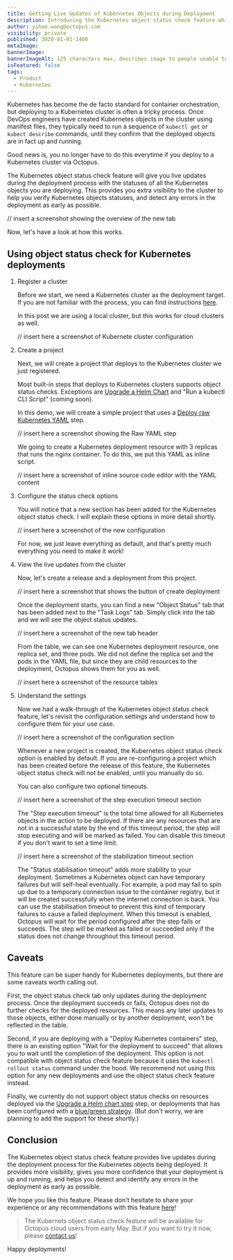 ```yaml
---
title: Getting Live Updates of Kubernetes Objects during Deployment
description: Introducing the Kubernetes object status check feature which provides a live update of Kubernetes objects during deployment.
author: yihao.wang@octopus.com
visibility: private
published: 3020-01-01-1400
metaImage: 
bannerImage: 
bannerImageAlt: 125 characters max, describes image to people unable to see it.
isFeatured: false
tags: 
  - Product
  - Kubernetes
---
```


Kubernetes has become the de facto standard for container orchestration,
but deploying to a Kubernetes cluster is often a tricky process.
Once DevOps engineers have created Kubernetes objects in the cluster using manifest files,
they typically need to run a sequence of `kubectl get` or `kubect describe` commands,
until they confirm that the deployed objects are in fact up and running.

Good news is, you no longer have to do this everytime if you deploy to a Kubernetes cluster via Octopus.

The Kubernetes object status check feature will give you live updates during the deployment process 
with the statuses of all the Kubernetes objects you are deploying.
This provides you extra visibility to the cluster to help you verify Kubernetes objects statuses,
and detect any errors in the deployment as early as possible.

// insert a screenshot showing the overview of the new tab

Now, let's have a look at how this works.

## Using object status check for Kubernetes deployments

1. Register a cluster

    Before we start, we need a Kubernetes cluster as the deployment target. 
    If you are not familiar with the process,
    you can find instructions [here](https://octopus.com/docs/infrastructure/deployment-targets/kubernetes-target).

    In this post we are using a local cluster, 
    but this works for cloud clusters as well.

    // insert here a screenshot of Kubernete cluster configuration

2. Create a project

    Next, we will create a project that deploys to the Kubernetes cluster we just registered.

    Most built-in steps that deploys to Kubernetes clusters supports object status checks. 
    Exceptions are [Upgrade a Helm Chart](https://octopus.com/docs/deployments/kubernetes/helm-update) and "Run a kubectl CLI Script" (coming soon).

    In this demo, we will create a simple project that uses a [Deploy raw Kubernetes YAML](https://octopus.com/docs/deployments/kubernetes#raw-yaml-step) step.

    // insert here  a screenshot showing the Raw YAML step

    We going to create a Kubernetes deployment resource with 3 replicas that runs the nginx container.
    To do this, we put this YAML as inline script.

    // insert here a screenshot of inline source code editor with the YAML content

3. Configure the status check options

    You will notice that a new section has been added for the Kubernetes object status check.
    I will explain these options in more detail shortly.

    // insert here a screenshot of the new configuration

    For now, we just leave everything as default, 
    and that's pretty much everything you need to make it work!

4. View the live updates from the cluster

    Now, let's create a release and a deployment from this project.

    // insert here a screenshot that shows the button of create deployment

    Once the deployment starts, 
    you can find a new "Object Status" tab that has been added next to the "Task Logs" tab.
    Simply click into the tab and we will see the object status updates.

    // insert here a screenshot of the new tab header

    From the table, we can see one Kubernetes deployment resource, 
    one replica set, 
    and three pods.
    We did not define the replica set and the pods in the YAML file, 
    but since they are child resources to the deployment,
    Octopus shows them for you as well.

    // insert here a screenshot of the resource tables

5. Understand the settings

    Now we had a walk-through of the Kubernetes object status check feature, 
    let's revisit the configuration settings and understand how to configure them for your use case.

    // insert here a screenshot of the configuration section

    Whenever a new project is created,
    the Kubernetes object status check option is enabled by default.
    If you are re-configuring a project which has been created before the release of this feature,
    the Kubernetes object status check will not be enabled, 
    until you manually do so.

    You can also configure two optional timeouts.

    // insert here a screenshot of the step execution timeout section

    The "Step execution timeout" is the total time allowed for all Kubernetes objects in the action to be deployed.
    If there are any resources that are not in a successful state by the end of this timeout period,
    the step will stop executing and will be marked as failed.
    You can disable this timeout if you don't want to set a time limit.

    // insert here a screenshot of the stabilization timeout section

    The "Status stabilisation timeout" adds more stability to your deployment.
    Sometimes a Kubernetes object can have temporary failures but will self-heal eventually.
    For example, a pod may fail to spin up due to a temporary connection issue to the container registry,
    but it will be created successfully when the internet connection is back.
    You can use the stabilisation timeout to prevent this kind of temporary failures to cause a failed deployment.
    When this timeout is enabled, Octopus will wait for the period configured after the step fails or succeeds.
    The step will be marked as failed or succeeded only if the status does not change throughout this timeout period.


## Caveats

This feature can be super handy for Kubernetes deployments, but there are some caveats worth calling out.

First, the object status check tab only updates during the deployment process.
Once the deployment succeeds or fails, Octopus does not do further checks for the deployed resources.
This means any later updates to those objects, either done manually or by another deployment, won't be reflected in the table.

Second, if you are deploying with a "Deploy Kubernetes containers" step,
there is an existing option "Wait for the deployment to succeed" that allows you to wait until the completion of the deployment.
This option is not compatible with object status check feature because it uses the `kubectl rollout status` command under the hood.
We recommend not using this option for any new deployments and use the object status check feature instead.

Finally, we currently do not support object status checks on resources deployed via the [Upgrade a Helm chart step](https://octopus.com/docs/deployments/kubernetes/helm-update) step, 
or deployments that has been configured with a [blue/green strategy](https://octopus.com/docs/deployments/kubernetes/deploy-container#bluegreen-deployment-strategy). (But don't worry, we are planning to add the support for these shortly.)

## Conclusion

The Kubernetes object status check feature provides live updates during the deployment process for the Kubernetes objects being deployed.
It provides more visibility, gives you more confidence that your deployment is up and running,
and helps you detect and identify any errors in the deployment as early as possible.

We hope you like this feature. Please don't hesitate to share your experience or any recommendations with this feature [here](/)!

> The Kubernets object status check feature will be available for Octopus cloud users from early May. But if you want to try it now, please [contact us](/)!

Happy deployments!
